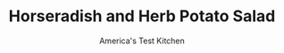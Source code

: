 ---
layout: ../../layouts/MarkdownPostLayout.astro
title: Horseradish and Herb Potato Salad
author: America's Test Kitchen
pubDate: 2023-03-15
description: "Punch up your springtime side."
image_url: https://res.cloudinary.com/hksqkdlah/image/upload/ar_1:1,c_fill,dpr_2.0,f_auto,fl_lossy.progressive.strip_profile,g_faces:auto,q_auto:low,w_344/SFS_HorseradishHerbPotatoSalad_65_mlzwvr
tags: ["Side Dishes","Potatoes"]
calories: 1263
protein: 3
carbohydrates: 29
fats: 
fiber: 4
ingredients: ["2 pounds, Yukon Gold potatoes, unpeeled, cut into ¾-inch chunks","1 teaspoon, table salt, plus salt for cooking potatoes","1/2 cup, chopped red onion","1/4 cup, extra-virgin olive oil","3 tablespoons, prepared horseradish","2 tablespoons, lemon juice","1 tablespoon, Dijon mustard","3/4 teaspoon, pepper","1/3 cup chopped, cornichons","1/4 cup coarsely chopped, fresh parsley","1/4 cup coarsely chopped, fresh dill"]
serves: 6
time: "1¼ hours, plus 20 minutes sitting"
instructions: ["Place potatoes and 1 tablespoon salt in large saucepan and cover potatoes with water by 1 inch. Bring to boil over high heat; reduce heat to medium; and cook until potatoes are fork-tender, about 13 minutes.","Drain potatoes in colander, then transfer to rimmed baking sheet and let cool completely, about 30 minutes.","Meanwhile, combine onion, oil, horseradish, lemon juice, mustard, pepper, and salt in large bowl; set aside while potatoes cool.","Add cornichons, parsley, dill, and potatoes to onion mixture and toss to thoroughly combine. Let sit for 20 minutes for flavors to blend. Season with salt and pepper to taste. Serve. (Potato salad can be refrigerated for up to 2 days. Let come to room temperature before serving.)"]
nutrition: ["707 mg Potassium","99 mg Phosphorus","33 mg Calcium","1 mg Iron","42 mg Magnesium","466 mg Sodium","9 g Fat","1 mg Niacin (B3)","6 g Monounsaturated","1 g Polyunsaturated","38 mg Vitamin C","1 g Saturated","4 g Fiber","36 µg Folate (food)","2 g Sugars","54 µg Vitamin K","155 g Water","29 g Carbs","36 µg Folate equivalent (total)","3 g Protein","1 mg Vitamin E","13 µg Vitamin A","210 kcal Energy","1263 calories"]
notes: "Dill pickles can be substituted for the cornichons, if desired. "
---